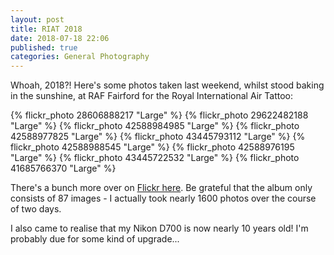 ```yaml
---
layout: post
title: RIAT 2018
date: 2018-07-18 22:06
published: true
categories: General Photography
---
```


Whoah, 2018?!  Here's some photos taken last weekend, whilst stood baking in the sunshine, at RAF Fairford for the Royal International Air Tattoo:

{% flickr_photo 28606888217 "Large" %}
{% flickr_photo 29622482188 "Large" %}
{% flickr_photo 42588984985 "Large" %}
{% flickr_photo 42588977825 "Large" %}
{% flickr_photo 43445793112 "Large" %}
{% flickr_photo 42588988545 "Large" %}
{% flickr_photo 42588976195 "Large" %}
{% flickr_photo 43445722532 "Large" %}
{% flickr_photo 41685766370 "Large" %}

There's a bunch more over on [Flickr here](https://flic.kr/s/aHsmjnJ8of).  Be grateful that the album only consists of 87 images - I actually took nearly 1600 photos over the course of two days.

I also came to realise that my Nikon D700 is now nearly 10 years old!  I'm probably due for some kind of upgrade...

